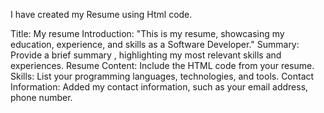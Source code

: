 I have created my Resume using Html code.

Title: My resume
Introduction: "This is my resume, showcasing my education, experience, and skills as a Software Developer."
Summary: Provide a brief summary , highlighting my most relevant skills and experiences.
Resume Content: Include the HTML code from your resume.
Skills: List your programming languages, technologies, and tools.
Contact Information: Added my contact information, such as your email address, phone number.
